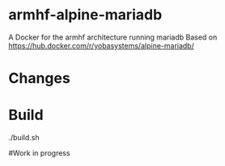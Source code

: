 armhf-alpine-mariadb
======================
A Docker for the armhf architecture running mariadb 
Based on https://hub.docker.com/r/yobasystems/alpine-mariadb/


Changes
=======

Build
=====
./build.sh

#Work in progress
